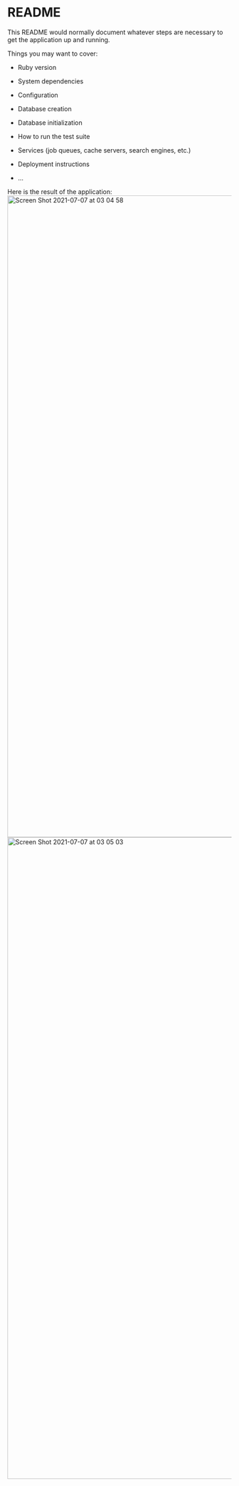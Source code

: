 # README

This README would normally document whatever steps are necessary to get the
application up and running.

Things you may want to cover:

* Ruby version

* System dependencies

* Configuration

* Database creation

* Database initialization

* How to run the test suite

* Services (job queues, cache servers, search engines, etc.)

* Deployment instructions

* ...

Here is the result of the application:
<img width="1440" alt="Screen Shot 2021-07-07 at 03 04 58" src="https://user-images.githubusercontent.com/22906687/124660270-31807c80-ded0-11eb-88c7-42a3650ed959.png">
<img width="1440" alt="Screen Shot 2021-07-07 at 03 05 03" src="https://user-images.githubusercontent.com/22906687/124660284-37765d80-ded0-11eb-9d56-2e9b2b451592.png">
